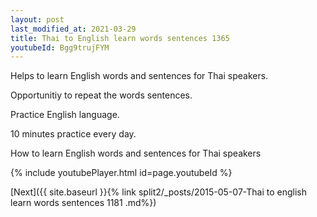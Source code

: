 ```yaml
---
layout: post
last_modified_at: 2021-03-29
title: Thai to English learn words sentences 1365 
youtubeId: Bgg9trujFYM
---
```

 
 
Helps to learn English words and sentences for Thai speakers.

Opportunitiy to repeat the words sentences. 

Practice English language. 
 
10 minutes practice every day. 
 
How to learn English words and sentences for Thai speakers 
 
{% include youtubePlayer.html id=page.youtubeId %}
 
 
[Next]({{ site.baseurl }}{% link  split2/_posts/2015-05-07-Thai to english learn words sentences 1181 .md%})
 
